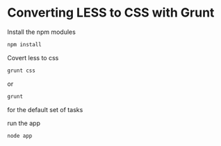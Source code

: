# Converting LESS to CSS with Grunt

Install the npm modules
```bash
npm install
```

Covert less to css
```bash
grunt css
```

or 
```bash
grunt
``` 

for the default set of tasks

run the app
```bash
node app
```

